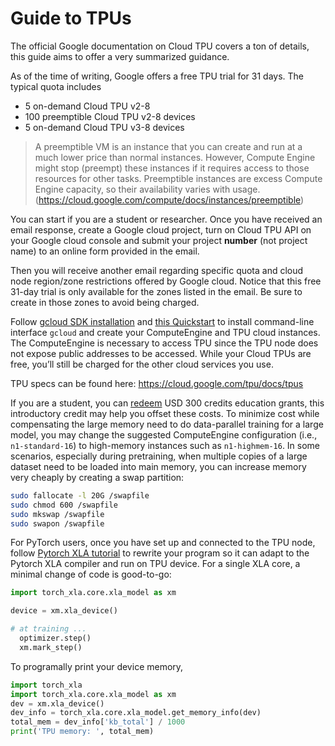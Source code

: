 # Guide to TPUs
The official Google documentation on Cloud TPU covers a ton of details, this guide aims to offer a very summarized guidance.

As of the time of writing, Google offers a free TPU trial for 31 days.
The typical quota includes
* 5 on-demand Cloud TPU v2-8
* 100 preemptible Cloud TPU v2-8 devices
* 5 on-demand Cloud TPU v3-8 devices

> A preemptible VM is an instance that you can create and run at a much lower price than normal instances. However, Compute Engine might stop (preempt) these instances if it requires access to those resources for other tasks. Preemptible instances are excess Compute Engine capacity, so their availability varies with usage.
> (https://cloud.google.com/compute/docs/instances/preemptible)

You can start if you are a student or researcher.
Once you have received an email response, create a Google cloud project, turn on Cloud TPU API on your Google cloud console and submit your project **number** (not project name) to an online form provided in the email.

Then you will receive another email regarding specific quota and cloud node region/zone restrictions offered by Google cloud.
Notice that this free 31-day trial is only available for the zones listed in the email.
Be sure to create in those zones to avoid being charged.


Follow [gcloud SDK installation](https://cloud.google.com/sdk/docs/install) and [this Quickstart](https://cloud.google.com/tpu/docs/pytorch-quickstart-tpu-vm) to install command-line interface `gcloud` and create your ComputeEngine and TPU cloud instances.
The ComputeEngine is necessary to access TPU since the TPU node does not expose public addresses to be accessed.
While your Cloud TPUs are free, you’ll still be charged for the other cloud services you use.

TPU specs can be found here: https://cloud.google.com/tpu/docs/tpus

If you are a student, you can [redeem](https://cloud.google.com/billing/docs/how-to/edu-grants#redeem) USD 300 credits education grants, this introductory credit may help you offset these costs.
To minimize cost while compensating the large memory need to do data-parallel training for a large model, you may change the suggested ComputeEngine configuration (i.e., `n1-standard-16`) to high-memory instances such as `n1-highmem-16`.
In some scenarios, especially during pretraining, when multiple copies of a large dataset need to be loaded into main memory, you can increase memory very cheaply by creating a swap partition:
```sh
sudo fallocate -l 20G /swapfile
sudo chmod 600 /swapfile
sudo mkswap /swapfile
sudo swapon /swapfile
```

For PyTorch users, once you have set up and connected to the TPU node, follow [Pytorch XLA tutorial](https://pytorch.org/xla/release/1.9/index.html) to rewrite your program so it can adapt to the Pytorch XLA compiler and run on TPU device.
For a single XLA core, a minimal change of code is good-to-go:

```python
import torch_xla.core.xla_model as xm

device = xm.xla_device()

# at training ...
  optimizer.step()
  xm.mark_step()
```

To programally print your device memory,
```python
import torch_xla
import torch_xla.core.xla_model as xm
dev = xm.xla_device()
dev_info = torch_xla.core.xla_model.get_memory_info(dev)
total_mem = dev_info['kb_total'] / 1000
print('TPU memory: ', total_mem)

```
